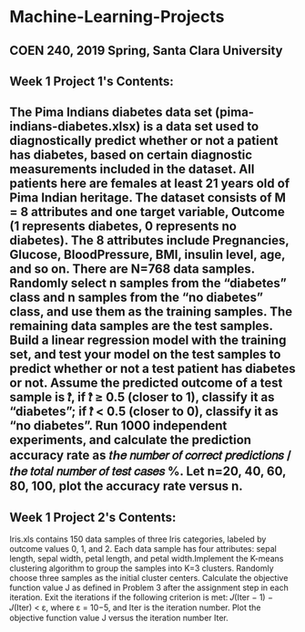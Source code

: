 # Machine-Learning-Projects
COEN 240, 2019 Spring, Santa Clara University
--------------------------------------------
## Week 1 Project 1's Contents:
  The Pima Indians diabetes data set (pima-indians-diabetes.xlsx) is a data set used to diagnostically
predict whether or not a patient has diabetes, based on certain diagnostic measurements included in the dataset.
All patients here are females at least 21 years old of Pima Indian heritage. The dataset consists of M = 8 attributes
and one target variable, Outcome (1 represents diabetes, 0 represents no diabetes). The 8 attributes include
Pregnancies, Glucose, BloodPressure, BMI, insulin level, age, and so on. There are N=768 data samples.
Randomly select n samples from the “diabetes” class and n samples from the “no diabetes” class, and use them
as the training samples. The remaining data samples are the test samples. Build a linear regression model with the
training set, and test your model on the test samples to predict whether or not a test patient has diabetes or not.
Assume the predicted outcome of a test sample is 𝑡̂, if 𝑡̂ ≥ 0.5 (closer to 1), classify it as “diabetes”; if 𝑡̂ < 0.5
(closer to 0), classify it as “no diabetes”. Run 1000 independent experiments, and calculate the prediction accuracy
rate as 𝑡ℎ𝑒 𝑛𝑢𝑚𝑏𝑒𝑟 𝑜𝑓 𝑐𝑜𝑟𝑟𝑒𝑐𝑡 𝑝𝑟𝑒𝑑𝑖𝑐𝑡𝑖𝑜𝑛𝑠 / 𝑡ℎ𝑒 𝑡𝑜𝑡𝑎𝑙 𝑛𝑢𝑚𝑏𝑒𝑟 𝑜𝑓 𝑡𝑒𝑠𝑡 𝑐𝑎𝑠𝑒𝑠 %. Let n=20, 40, 60, 80, 100, plot the accuracy rate versus n.
--------------------------------------------
## Week 1 Project 2's Contents:
  Iris.xls contains 150 data samples of three Iris categories, labeled by outcome values 0, 1, and 2. Each
data sample has four attributes: sepal length, sepal width, petal length, and petal width.Implement the K-means clustering
algorithm to group the samples into K=3 clusters. Randomly choose three samples as the initial cluster centers. 
Calculate the objective function value J as defined in Problem 3 after the assignment step in each iteration. 
Exit the iterations if the following criterion is met: 𝐽(Iter − 1) − 𝐽(Iter) < ε, where ε = 10−5, 
and Iter is the iteration number. Plot the objective function value J versus the iteration number Iter.
